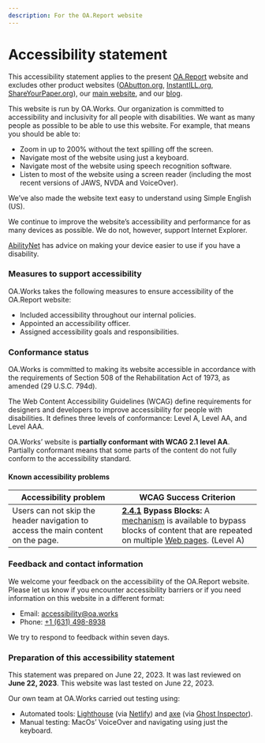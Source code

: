 ```yaml
---
description: For the OA.Report website
---
```


# Accessibility statement

This accessibility statement applies to the present [OA.Report](https://oa.report) website and excludes other product websites ([OAbutton.org](https://oabutton.org/), [InstantILL.org](https://instantill.org/), [ShareYourPaper.org](https://shareyourpaper.org/)), our [main website](https://oa.works), and our [blog](https://blog.oa.works/).

This website is run by OA.Works. Our organization is committed to accessibility and inclusivity for all people with disabilities. We want as many people as possible to be able to use this website. For example, that means you should be able to:

* Zoom in up to 200% without the text spilling off the screen.
* Navigate most of the website using just a keyboard.
* Navigate most of the website using speech recognition software.
* Listen to most of the website using a screen reader (including the most recent versions of JAWS, NVDA and VoiceOver).

We’ve also made the website text easy to understand using Simple English (US).

We continue to improve the website’s accessibility and performance for as many devices as possible. We do not, however, support Internet Explorer.

[AbilityNet](https://mcmw.abilitynet.org.uk/) has advice on making your device easier to use if you have a disability.

### Measures to support accessibility

OA.Works takes the following measures to ensure accessibility of the OA.Report website:

* Included accessibility throughout our internal policies.
* Appointed an accessibility officer.
* Assigned accessibility goals and responsibilities.

### Conformance status

OA.Works is committed to making its website accessible in accordance with the requirements of Section 508 of the Rehabilitation Act of 1973, as amended (29 U.S.C. 794d).

The Web Content Accessibility Guidelines (WCAG) define requirements for designers and developers to improve accessibility for people with disabilities. It defines three levels of conformance: Level A, Level AA, and Level AAA.

OA.Works’ website is **partially conformant with WCAG 2.1 level AA**. Partially conformant means that some parts of the content do not fully conform to the accessibility standard.

#### Known accessibility problems

| Accessibility problem                                                            | WCAG Success Criterion                                                                                                                                                                                                                                                                                                                                                                                |
| -------------------------------------------------------------------------------- | ----------------------------------------------------------------------------------------------------------------------------------------------------------------------------------------------------------------------------------------------------------------------------------------------------------------------------------------------------------------------------------------------------- |
| Users can not skip the header navigation to access the main content on the page. | [**2.4.1**](http://www.w3.org/TR/2008/REC-WCAG20-20081211/#navigation-mechanisms-skip) **Bypass Blocks:** A [mechanism](https://www.w3.org/TR/UNDERSTANDING-WCAG20/navigation-mechanisms-skip.html#mechanismdef) is available to bypass blocks of content that are repeated on multiple [Web pages](https://www.w3.org/TR/UNDERSTANDING-WCAG20/navigation-mechanisms-skip.html#webpagedef). (Level A) |

### Feedback and contact information

We welcome your feedback on the accessibility of the OA.Report website. Please let us know if you encounter accessibility barriers or if you need information on this website in a different format:

* Email: [accessibility@oa.works](mailto:accessibility@oa.works)
* Phone: [+1 (631) 498-8938](tel:+16314988938)

We try to respond to feedback within seven days.

### Preparation of this accessibility statement

This statement was prepared on June 22, 2023. It was last reviewed on **June 22, 2023**. This website was last tested on June 22, 2023.

Our own team at OA.Works carried out testing using:

* Automated tools: [Lighthouse](https://developers.google.com/web/tools/lighthouse/) (via [Netlify](https://netlify.com)) and [axe](https://www.deque.com/axe/) (via [Ghost Inspector](https://ghostinspector.com)).
* Manual testing: MacOs’ VoiceOver and navigating using just the keyboard.
